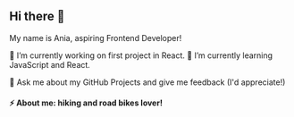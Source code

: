 ## Hi there 👋
My name is Ania, aspiring Frontend Developer!



 🔭 I’m currently working on first project in React.	
 🌱 I’m currently learning JavaScript and React.
 
 💬 Ask me about my GitHub Projects and give me feedback (I'd appreciate!)	
#### ⚡ About me: hiking and road bikes lover! 
<!--
**aniawojcik002/aniawojcik002** is a ✨ _special_ ✨ repository because its `README.md` (this file) appears on your GitHub profile.

Here are some ideas to get you started:

- 🔭 I’m currently working on ...
- 🌱 I’m currently learning ...
- 👯 I’m looking to collaborate on ...
- 🤔 I’m looking for help with ...
- 💬 Ask me about ...
- 📫 How to reach me: ...
- 😄 Pronouns: ...
- ⚡ Fun fact: ...
-->
